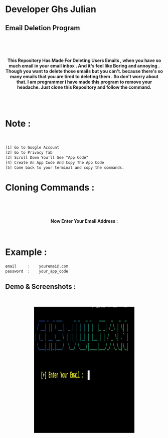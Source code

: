 # Developer Ghs Julian 

## Email Deletion Program 

<br><br><br>
<center>
<strong>This Repository Has Made For Deleting Users Emails , when you have so much email in your email inbox . And it's feel like Boring and annoying . Though you want to delete those
emails but you can't. because there's so many emails that you are tired to deleting them . So don't worry about that.
I am programmer i have made this program to remove your headache. Just clone this Repository and follow the command.
</strong>
</center>
<br><br><br>

# Note : 

<br>

```
[1] Go to Google Account
[2] Go to Privacy Tab 
[3] Scroll Down You'll See "App Code"
[4] Create An App Code And Copy The App Code 
[5] Come back to your terminal and copy the commands.
```

# Cloning Commands :

```

```
 <br><br>
 <center>
<strong>
  Now Enter Your Email Address : <br>
  
</strong>
</center>
<br><br>

# Example : 

```
email     :    youremai@.com 
password  :    your_app_code
```

## Demo & Screenshots : 


<center>
  <br/><br/>
  <img src="./S1.jpg" width="320" height="400">
</center>
